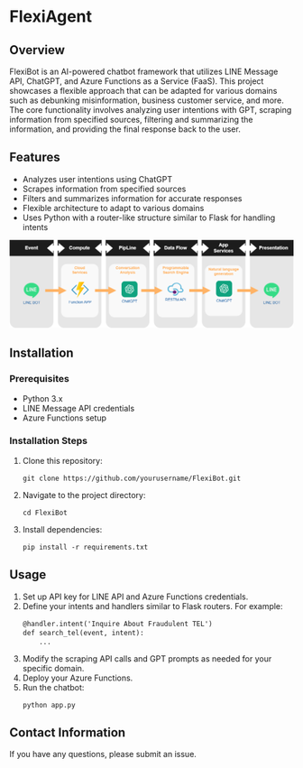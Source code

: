 # FlexiAgent

## Overview
FlexiBot is an AI-powered chatbot framework that utilizes LINE Message API, ChatGPT, and Azure Functions as a Service (FaaS). This project showcases a flexible approach that can be adapted for various domains such as debunking misinformation, business customer service, and more. The core functionality involves analyzing user intentions with GPT, scraping information from specified sources, filtering and summarizing the information, and providing the final response back to the user.

## Features
- Analyzes user intentions using ChatGPT
- Scrapes information from specified sources
- Filters and summarizes information for accurate responses
- Flexible architecture to adapt to various domains
- Uses Python with a router-like structure similar to Flask for handling intents

![structure](/images/structure.png)

## Installation
### Prerequisites
- Python 3.x
- LINE Message API credentials
- Azure Functions setup

### Installation Steps
1. Clone this repository:
   ```
   git clone https://github.com/yourusername/FlexiBot.git
   ```
2. Navigate to the project directory:
   ```
   cd FlexiBot
   ```
3. Install dependencies:
   ```
   pip install -r requirements.txt
   ```

## Usage
1. Set up API key for LINE API and Azure Functions credentials.
2. Define your intents and handlers similar to Flask routers. For example:
   ```
   @handler.intent('Inquire About Fraudulent TEL')
   def search_tel(event, intent):
       ...
   ```
3. Modify the scraping API calls and GPT prompts as needed for your specific domain.
4. Deploy your Azure Functions.
5. Run the chatbot:
   ```
   python app.py
   ```

## Contact Information
If you have any questions, please submit an issue.
